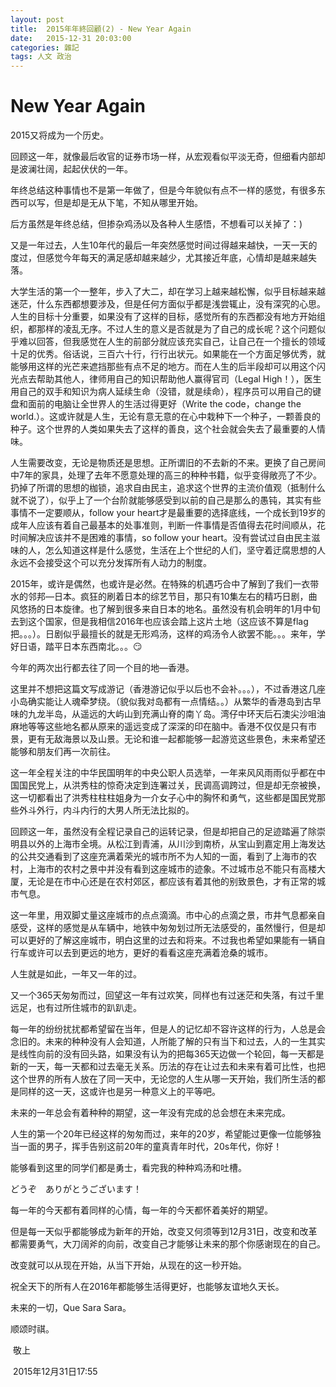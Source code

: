 ```yaml
---
layout: post
title:  2015年年終回顧(2) - New Year Again
date:   2015-12-31 20:03:00
categories: 雜記
tags: 人文 政治
---
```


# New Year Again

2015又将成为一个历史。

回顾这一年，就像最后收官的证券市场一样，从宏观看似平淡无奇，但细看内部却是波澜壮阔，起起伏伏的一年。

年终总结这种事情也不是第一年做了，但是今年貌似有点不一样的感觉，有很多东西可以写，但是却是无从下笔，不知从哪里开始。

后方虽然是年终总结，但掺杂鸡汤以及各种人生感悟，不想看可以关掉了：)

又是一年过去，人生10年代的最后一年突然感觉时间过得越来越快，一天一天的度过，但感觉今年每天的满足感却越来越少，尤其接近年底，心情却是越来越失落。

大学生活的第一个一整年，步入了大二，却在学习上越来越松懈，似乎目标越来越迷茫，什么东西都想要涉及，但是任何方面似乎都是浅尝辄止，没有深究的心思。人生的目标十分重要，如果没有了这样的目标，感觉所有的东西都没有地方开始组织，都那样的凌乱无序。不过人生的意义是否就是为了自己的成长呢？这个问题似乎难以回答，但我感觉在人生的前部分就应该充实自己，让自己在一个擅长的领域十足的优秀。俗话说，三百六十行，行行出状元。如果能在一个方面足够优秀，就能够用这样的光芒来遮挡那些有点不足的地方。而在人生的后半段却可以用这个闪光点去帮助其他人，律师用自己的知识帮助他人赢得官司（Legal High！），医生用自己的双手和知识为病人延续生命（没错，就是续命），程序员可以用自己的键盘和面前的电脑让全世界人的生活过得更好（Write the code，change the world.）。这或许就是人生，无论有意无意的在心中栽种下一个种子，一颗善良的种子。这个世界的人类如果失去了这样的善良，这个社会就会失去了最重要的人情味。

人生需要改变，无论是物质还是思想。正所谓旧的不去新的不来。更换了自己房间中7年的家具，处理了去年不愿意处理的高三的种种书籍，似乎变得敞亮了不少。扔掉了所谓的思想的枷锁，追求自由民主，追求这个世界的主流价值观（抵制什么就不说了），似乎上了一个台阶就能够感受到以前的自己是那么的愚钝，其实有些事情不一定要顺从，follow your heart才是最重要的选择底线，一个成长到19岁的成年人应该有着自己最基本的处事准则，判断一件事情是否值得去花时间顺从，花时间解决应该并不是困难的事情，so follow your heart。没有尝试过自由民主滋味的人，怎么知道这样是什么感觉，生活在上个世纪的人们，坚守着迂腐思想的人永远不会接受这个可以充分发挥所有人动力的制度。

2015年，或许是偶然，也或许是必然。在特殊的机遇巧合中了解到了我们一衣带水的邻邦—日本。疯狂的刷着日本的综艺节目，那只有10集左右的精巧日剧，曲风悠扬的日本旋律。也了解到很多来自日本的地名。虽然没有机会明年的1月中旬去到这个国家，但是我相信2016年也应该会踏上这片土地（这应该不算是flag把。。。）。日剧似乎最擅长的就是无形鸡汤，这样的鸡汤令人欲罢不能。。。来年，学好日语，踏平日本东西南北。。。😏

今年的两次出行都去往了同一个目的地—香港。

这里并不想把这篇文写成游记（香港游记似乎以后也不会补。。。），不过香港这几座小岛确实能让人魂牵梦绕。（貌似我对岛都有一点情结。。）从繁华的香港岛到古早味的九龙半岛，从遥远的大屿山到充满山脊的南丫岛。湾仔中环天后石澳尖沙咀油麻地等等这些地名都从原来的遥远变成了深深的印在脑中。香港不仅仅是只有市景，更有无敌海景以及山景。无论和谁一起都能够一起游览这些景色，未来希望还能够和朋友们再一次前往。

这一年全程关注的中华民国明年的中央公职人员选举，一年来风风雨雨似乎都在中国国民党上，从洪秀柱的惊奇决定到连署过关，民调高调跨过，但是却无奈被换，这一切都看出了洪秀柱柱柱姐身为一介女子心中的胸怀和勇气，这些都是国民党那些外斗外行，内斗内行的大男人所无法比拟的。

回顾这一年，虽然没有全程记录自己的运转记录，但是却把自己的足迹踏遍了除崇明县以外的上海市全境。从松江到青浦，从川沙到南桥，从宝山到嘉定用上海发达的公共交通看到了这座充满着荣光的城市所不为人知的一面，看到了上海市的农村，上海市的农村之景中并没有看到这座城市的迹象。不过城市总不能只有高楼大厦，无论是在市中心还是在农村郊区，都应该有着其他的别致景色，才有正常的城市气息。

这一年里，用双脚丈量这座城市的点点滴滴。市中心的点滴之景，市井气息都亲自感受，这样的感觉是从车辆中，地铁中匆匆划过所无法感受的，虽然慢行，但是却可以更好的了解这座城市，明白这里的过去和将来。不过我也希望如果能有一辆自行车或许可以去到更远的地方，更好的看看这座充满着沧桑的城市。

人生就是如此，一年又一年的过。

又一个365天匆匆而过，回望这一年有过欢笑，同样也有过迷茫和失落，有过千里远足，也有过所住城市的趴趴走。

每一年的纷纷扰扰都希望留在当年，但是人的记忆却不容许这样的行为，人总是会念旧的。未来的种种没有人会知道，人所能了解的只有当下和过去，人的一生其实是线性向前的没有回头路，如果没有认为的把每365天边做一个轮回，每一天都是新的一天，每一天都和过去毫无关系。历法的存在让过去和未来有着可比性，也把这个世界的所有人放在了同一天中，无论您的人生从哪一天开始，我们所生活的都是同样的这一天，这或许也是另一种意义上的平等吧。

未来的一年总会有着种种的期望，这一年没有完成的总会想在未来完成。

人生的第一个20年已经这样的匆匆而过，来年的20岁，希望能过更像一位能够独当一面的男子，挥手告别这前20年的童真青年时代，20s年代，你好！ 

能够看到这里的同学们都是勇士，看完我的种种鸡汤和吐槽。

どうぞ　ありがとうございます！

每一年的今天都有着同样的心情，每一年的今天都怀着美好的期望。

但是每一天似乎都能够成为新年的开始，改变又何须等到12月31日，改变和改革都需要勇气，大刀阔斧的向前，改变自己才能够让未来的那个你感谢现在的自己。

改变就可以从现在开始，从当下开始，从现在的这一秒开始。

祝全天下的所有人在2016年都能够生活得更好，也能够友谊地久天长。

未来的一切，Que Sara Sara。





顺颂时祺。

​                             												   			      敬上

​																	2015年12月31日17:55